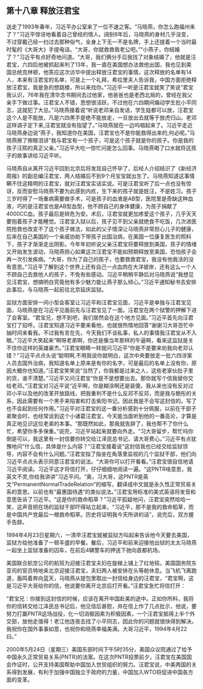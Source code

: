 ## 第十八章 释放汪君宝

送走了1993年春年，习近平办公室来了一位不速之客。“马晓燕，你怎么跑福州来了？”习近平惊讶地看着自己曾经的情人。阔别8年后，马晓燕的身材几乎没变，不过穿戴己经一扫过去那种俗气，全身上下无一不是名牌，手上还提着一个当时最时髦的《大哥大》手提电话。“大哥，你就救救我老公吧。”“小燕子，你结婚了？”习近平有点好奇地问道。“大哥，我们俩分手后我找了对象结婚了，他就是汪君宝，六四后他被抓起来判了13年，我一直在美国想办法救他出国，我也见到美国总统克林顿，他答应这次访华中提出释放汪君宝的事情，这次释放的名单有14人，本来有汪君宝的名单，可是上一个礼拜，希拉里夫人告诉我，中国方面拒绝释放汪君宝，我是急的想跳楼，所以来找你。”习近平一听是汪君宝就笑了笑说“君宝我认识，76年我在清华念书期间去过他家，他爸爸也是老西北局的，曾经在我父亲手下做过事。汪君宝人不错，思想很活跃，不过他在六四期间煽动学生批小平同志，这就犯了大忌。”马晓燕接着说“听说老邓亲自发话，学生娃都可以放，汪君宝这个人是不能放，凡是六四黑手是绝不能放走，一旦放出去就等于放虎归山。老邓这样调子定下来,汪君宝就没有指望了。”马晓燕就在一边呜咽起来了。习近平走近马晓燕身边说“燕子，我知道你在美国，汪君宝也不是你能救得出来的,何必呢。”马晓燕擦了擦眼泪讲“我与君宝有一个孩子，可是这个孩子就是你的孩子。你是我的孩子汪熙的真正父亲。”习近平大吃一惊忙问是怎么回事。马晓燕喝了口水就将这孩子的故事讲给习近平听。

马晓燕自从离开习近平回到北京后将发现自己怀孕了，后经人介绍结识了《新经济周报》的副总编汪君宝，两人结婚后不到9个月宝宝就出生了。马晓燕知道这事情瞒不住这精明的汪君宝，就对汪君宝实话实说。可是汪君宝听了后一点也没有惊讶，反而安慰马晓燕不要为此感到内疚，生下来的孩子就是姓汪，不是姓习。孩子三岁时得了一场重病需要做手术，可是孩子的血液是AB型，医院里是奇缺这种血液，巧的是汪君宝也是AB型血型，他不顾自己的身体健康，为孩子捐献了4000CC血。孩子最后是转危为安。术后，汪君宝就更加疼爱这个孩子，几乎天天要抱着孩子才能睡觉。汪君宝入狱以后，孩子见不到父亲就绝食不吃饭，几次进医院抢救也改变不了这个孩子做法，如此的父子情深让马晓燕非常担心儿子的健康，后来在自己美国的一个亲戚协助下带孩子出国治病，在美国一位康复医生的照料下，孩子才渐渐走出阴影。今年年初听说父亲汪君宝将要释放到美国，孩子的情绪又开始发生波动，马晓燕担心如果这次汪君宝不能如预期释放至美国，恐怕孩子会再一次引发疾病。“大哥，你为了自己的孩子，也要救救君宝，我没有他我活的没有意思。”习近平了解到这个世界上还有自己一点血肉在大洋彼岸，还有这么一个人不顾自己去救他人的孩子，不免有些感动。习近平稍稍平静后对马晓燕说“我想见见汪君宝，想搞明白究竟他有多少魅力能让燕子那么倾心。”习近平通知秘书去安排此事后，与马晓燕一起前往北京延庆监狱。

监狱方面安排一间小型会客室让习近平和汪君宝见面，习近平是单独与汪君宝见面，马晓燕是在习近平见面前先与汪君宝见了一面。汪君宝在两个狱警的押解下进了会客室。“君宝兄，想不到吧，我们居然会在这个地方见面。”习近平首先向汪君宝打了招呼。汪君宝知道习近平要来看他，也就很热情地回答“谢谢习大哥百忙中抽时间来看我。不过我有言在先，今天我们不谈私事，私人的事情我汪君宝从不入眼。”习近平大笑起来“啊呀老弟啊，你还是像当年那样的牛逼啊，看来这监狱是关不住你这样的英雄豪杰。”汪君宝眼睛一转就问习近平“你是不是要来劝我向老邓认错？”习近平点点头说“聪明啊,不用我说你就明白，这次中央要放走一批六四涉案人员去国外治病，我知道名单上原来是有你的名字，可是最后的名单上没有你，原因大概你也知道。”汪君宝笑笑说“当然了，你我都是过来之人，这些老家伙肚子里的货，谁不清楚。”习近平又问汪君宝“你是不是想要出去。那你就写个信我替你交给老邓。”汪君宝对习近平说“近平啊，你是糊涂啊还是装傻。我从来也没有反对过邓小平以及他的改革开放路线，把我重判不是什么反邓不反邓，而是我与鲍彤的关系，因此需要有一个黑手来陷害和打击紫阳书记。因此我是不会写这封信的。写了也不会起到任何作用。”习近平对汪君宝的这一番分析感到十分佩服，以前在干部子弟聚会时，也经常谈到这个小诸葛汪君宝，今天能当面听到他的一番高论，才算是真正地见识这位老弟的本事。“那既然如此，那我就告辞了，我也帮不了你什么忙，希望你多多保重。”说完，习近平站起来就要向外走。“习大哥留步，帮忙吗你倒是可以，我这里有一封信要你转交给江泽民总书记，请大哥费心。”习近平有点犹豫地问“什么信，具体是什么内容？”汪君宝接着说“这封信我也已经交给监狱领导，内容不会有什么问题。”汪君宝指了指坐在角落里监视的几个监狱干部，他们向习近平点点头表示同意汪君宝的说法。“大哥你可以打开看看。”汪君宝很自信地请习近平阅读。习近平这才将信打开，仔仔细细地阅读一遍。“这PNTR啥意思，我英文不灵,你给我讲讲”习近平问。“奥，习大哥，这PNTR是英文“PermanentNormalTradeRelation”的缩写，翻译成中文就是永久性正常贸易关系的意思。以前也有“最惠国待遇”的类似说法。”汪君宝用标准的美式英语将发音和意思告诉了习近平。“这是你的救命稻草？”习近平狐疑地问，汪君宝突然哈哈一笑，这声音把在场的监狱干部吓得站立起来，“习近平，那不是我的救命稻草，而是中国共产党最后一根救命稻草。历史将证明我今天所讲的话”，说完后，双方握手告辞。

1994年4月23日星期六，一清早汪君宝就被监狱方叫起来告诉他今天要去美国，监狱方给他准备了一顿丰盛的早餐。餐后，习近平和前来迎接他出狱的太太马晓燕一起坐上监狱准备的囚车，在前后4辆警车的押送下驰向首都机场。

美国联合航空公司的航班为迎接汪君宝夫妇在旋梯上铺上了红地毯，美国国务院东亚司的官员特地来北京迎接汪君宝，夫妇两人被安排在头等舱休息。当飞机飞离跑道，轰鸣着奔向蓝天，马晓燕从提包里取出一封信给身边的汪君宝，“君宝啊，这是习近平大哥给你的信，他说要你离开北京后打开看。”汪君宝急忙将信打开：

“君宝兄：你接到这封信的时候，应该在离开中国赴美的途中。正如你所料，我将你的信转交给江泽民总书记后，他见信后甚慰，并在信上作了几点批示，他说，要努力打赢PNTR这场战役，化一切消极因素为积极因素，一个汪君宝抵得上半个外交部，放他走值得！老江他连夜去找了小平同志，因此你的问题就很快得到解决。我祝你在国外事事如意，也祝你和晓燕幸福美满。大哥习近平，1994年4月22曰。”

2000年5月24日（星期三）美国东部时间下午5时35分，美国众议院通过了给予中国永久正常贸易关系(PNTR)的法案。在这次PNTR投票前夕，汪君宝在美国国会作证时，公开支持美国帮助中国加入世贸组织的努力。汪君宝说，中美两国的关系得到发展，有利于加强中国独立于政府的力量，中国加入WTO将促进中国各方面的变革。
